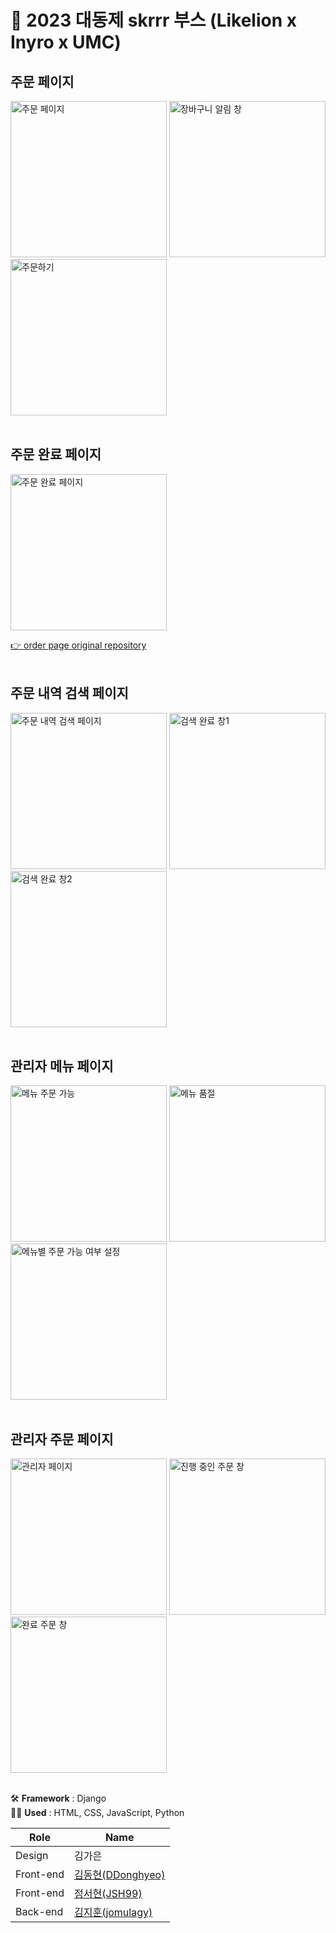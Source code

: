 # 🚩 2023 대동제 skrrr 부스 (Likelion x Inyro x UMC)
## 주문 페이지
<img width="250" alt="주문 페이지" src="https://github.com/DDonghyeo/skrrrr_order_page/assets/98632435/628db30d-2e01-4670-95b6-1cc60caff0f8">
<img width="250" alt="장바구니 알림 창" src="https://github.com/DDonghyeo/skrrrr_order_page/assets/98632435/4fd42e7b-2e59-4dfa-8441-bc190edf2d6f">
<img width="250" alt="주문하기" src="https://github.com/DDonghyeo/skrrrr_order_page/assets/98632435/ceaf9685-80bd-4dca-bb9e-d7daadfc47b4">
<br><br>

## 주문 완료 페이지
<img width="250" alt="주문 완료 페이지" src="https://github.com/DDonghyeo/skrrrr_order_page/assets/98632435/dd1b437a-e9a6-4378-ba34-fb67f1b62651">

[👉 order page original repository](https://github.com/DDonghyeo/skrrrr_order_page)<br><br>  

## 주문 내역 검색 페이지
<img width="250" alt="주문 내역 검색 페이지" src="https://github.com/JSH99/Dae_Dong_festival/assets/63582234/11f3710c-c19a-485b-9410-9da3e4c1d144">
<img width="250" alt="검색 완료 창1" src="https://github.com/JSH99/Dae_Dong_festival/assets/63582234/acb2a352-0830-4dcd-9e1c-28d4ebe2ac51">
<img width="250" alt="검색 완료 창2" src="https://github.com/JSH99/Dae_Dong_festival/assets/63582234/1339279e-cdb7-4018-90b8-d35a6dd306c7">
<br><br> 

## 관리자 메뉴 페이지 
<img width="250" alt="메뉴 주문 가능" src="https://github.com/JSH99/Dae_Dong_festival/assets/63582234/bad72331-3a11-482e-a58e-1df97eef7af5">  
<img width="250" alt="메뉴 품절" src="https://github.com/JSH99/Dae_Dong_festival/assets/63582234/caab3203-f2fe-4828-8f2b-efe40d080532"> 
<img width="250" alt="메뉴별 주문 가능 여부 설정" src="https://github.com/JSH99/Dae_Dong_festival/assets/63582234/4abdabf2-a00e-4380-8133-6b9e20c50262"> 
<br><br>

## 관리자 주문 페이지
<img width="250" alt="관리자 페이지" src="https://github.com/jomulagy/Dae_Dong_festival/assets/63582234/32cd2d44-374b-44c6-9429-f03de215fb3e">
<img width="250" alt="진행 중인 주문 창" src="https://github.com/jomulagy/Dae_Dong_festival/assets/63582234/37210ba1-97d7-4c9d-971d-4e0b971d6bfa">
<img width="250" alt="완료 주문 창" src="https://github.com/jomulagy/Dae_Dong_festival/assets/63582234/56552905-dab1-4703-b321-7f12ff159fd2">  
<br><br>  

🛠️ **Framework** : Django  
✍🏻 **Used** : HTML, CSS, JavaScript, Python  

|Role|Name| 
|-----|-----| 
|Design|김가은|  
|Front-end|[김동현(DDonghyeo)](https://github.com/DDonghyeo)|  
|Front-end|[정서현(JSH99)](https://github.com/JSH99)|  
|Back-end|[김지훈(jomulagy)](https://github.com/jomulagy)|  
